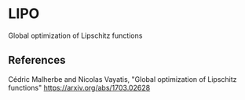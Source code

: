 # LIPO
Global optimization of Lipschitz functions

## References
Cédric Malherbe and Nicolas Vayatis, "Global optimization of Lipschitz functions"
https://arxiv.org/abs/1703.02628
